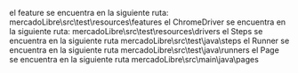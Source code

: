 el feature se encuentra en la siguiente ruta: mercadoLibre\src\test\resources\features
el ChromeDriver se encuentra en la siguiente ruta: mercadoLibre\src\test\resources\drivers
el Steps se encuentra en la siguiente ruta mercadoLibre\src\test\java\steps
el Runner se encuentra en la siguiente ruta mercadoLibre\src\test\java\runners
el Page se encuentra en la siguiente ruta mercadoLibre\src\main\java\pages

